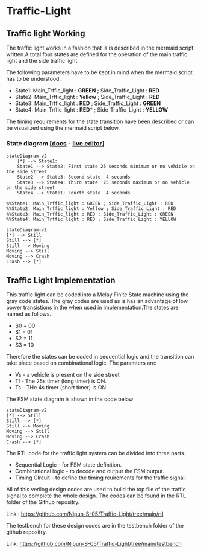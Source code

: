 # Traffic-Light
## Traffic light Working
The traffic light works in a fashion that is is described in the mermaid script written.A total four states are defined for the operation of the main traffic light and the side traffic light.

The following parameters have to be kept in mind when the mermaid script has to be understood.

- State1: Main_Trffic_light : **GREEN** ; Side_Traffic_Light : **RED**
- State2: Main_Trffic_light : **Yellow** ; Side_Traffic_Light : **RED**
- State3: Main_Trffic_light : **RED** ; Side_Traffic_Light : **GREEN**
- State4: Main_Trffic_light : **RED*** ; Side_Traffic_Light : **YELLOW**

The timing requirements for the state transition have been described or can be visualized using the mermaid script below.

### State diagram [<a href="https://mermaid.js.org/syntax/stateDiagram.html">docs</a> - <a href="https://mermaid.live/edit#pako:eNpdkEFvgzAMhf8K8nEqpYSNthx22Xbcqcexg0sCiZQQlDhIFeK_L8A6TfXp6fOz9ewJGssFVOAJSbwr7ByadGR1n8T6evpO0vQ1uZDSekOrXGFsPqJPO6q-2-imH8f_0TeHXm50lfelsAMjnEHFY6xpMdRAUhhRQxUlFy0GTTXU_RytYeAx-AdXZB1ULWovdoCB7OXWN1CRC-Ju-r3uz6UtchGHJqDbsPygU57iysb2reoWHpyOWBINvsqypb3vFMlw3TfWZF5xiY7keC6zkpUnZIUojwW-FAVvrvn51LLnvOXHQ84Q5nn-AVtLcwk">live editor</a>]

```
stateDiagram-v2
    [*] --> State1: 
    State1 --> State2: First state 25 seconds minimum or no vehicle on the side street
    State2 --> State3: Second state  4 seconds
    State3 --> State4: Third state  25 seconds maximum or no vehicle on the side street
    State4 --> State1: Fourth state  4 seconds

%%State1: Main_Trffic_light : GREEN ; Side_Traffic_Light : RED
%%State2: Main_Trffic_light : Yellow ; Side_Traffic_Light : RED
%%State3: Main_Trffic_light : RED ; Side_Traffic_Light : GREEN
%%State4: Main_Trffic_light : RED ; Side_Traffic_Light : YELLOW
```
```mermaid
stateDiagram-v2
[*] --> Still
Still --> [*]
Still --> Moving
Moving --> Still
Moving --> Crash
Crash --> [*]
```

## Traffic Light Implementation

This traffic light can be coded into a Melay Finite State machine using the gray code states. The gray codes are used as is has an advantage of low power transistions in the when used in implementation.The states are named as follows. 
- S0 = 00
- S1 = 01
- S2 = 11
- S3 = 10

Therefore the states can be coded in sequential logic and the transition can take place based on combinational logic. The paramters are:

- Vs - a vehicle is present on the side street
- Tl - The 25s timer (long timer) is ON.
- Ts - THe 4s timer (short timer) is ON.

The FSM state diagram is shown in the code below

```mermaid
stateDiagram-v2
[*] --> Still
Still --> [*]
Still --> Moving
Moving --> Still
Moving --> Crash
Crash --> [*]
```

The RTL code for the traffic light system can be divided into three parts.
- Sequential Logic - for FSM state definition.
- Combinational logic - to decode and output the FSM output.
- Timing CIrcuit - to define the timing reuirements for the traffic signal.

All of this verilog design codes are used to build the top file of the traffic signal to complete the whole design. The codes can be found in the RTL folder of the Github repositry.

Link : https://github.com/Nipun-S-05/Traffic-Light/tree/main/rtl

The testbench for these design codes are in the testbench folder of the github repositry.

Link: https://github.com/Nipun-S-05/Traffic-Light/tree/main/testbench

